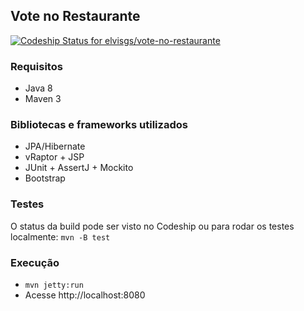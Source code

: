 ## Vote no Restaurante
[ ![Codeship Status for elvisgs/vote-no-restaurante](https://codeship.com/projects/d53edfe0-1c61-0133-0a97-6a4c1bb6d98c/status?branch=master)](https://codeship.com/projects/94695)

### Requisitos
- Java 8
- Maven 3

### Bibliotecas e frameworks utilizados
- JPA/Hibernate
- vRaptor + JSP
- JUnit + AssertJ + Mockito
- Bootstrap

### Testes
O status da build pode ser visto no Codeship ou para rodar os testes localmente:
`mvn -B test`

### Execução
- `mvn jetty:run`
- Acesse http://localhost:8080
